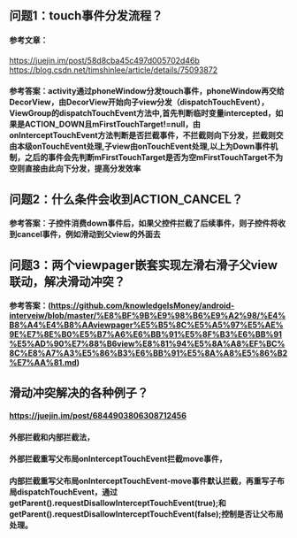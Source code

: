## 问题1：touch事件分发流程？
#### 参考文章：
  https://juejin.im/post/58d8cba45c497d005702d46b
  https://blog.csdn.net/timshinlee/article/details/75093872
#### 参考答案：activity通过phoneWindow分发touch事件，phoneWindow再交给DecorView，由DecorView开始向子view分发（dispatchTouchEvent），ViewGroup的dispatchTouchEvent方法中,首先判断临时变量intercepted，如果是ACTION_DOWN且mFirstTouchTarget!=null，由onInterceptTouchEvent方法判断是否拦截事件，不拦截则向下分发，拦截则交由本级onTouchEvent处理,子view由onTouchEvent处理,以上为Down事件机制，之后的事件会先判断mFirstTouchTarget是否为空mFirstTouchTarget不为空则直接由此向下分发，提高分发效率
## 问题2：什么条件会收到ACTION_CANCEL？
#### 参考答案：子控件消费down事件后，如果父控件拦截了后续事件，则子控件将收到cancel事件，例如滑动到父view的外面去
## 问题3：两个viewpager嵌套实现左滑右滑子父view联动，解决滑动冲突？
#### 参考答案：(https://github.com/knowledgeIsMoney/android-interveiw/blob/master/%E8%BF%9B%E9%98%B6%E9%A2%98/%E4%B8%A4%E4%B8%AAviewpager%E5%B5%8C%E5%A5%97%E5%AE%9E%E7%8E%B0%E5%B7%A6%E6%BB%91%E5%8F%B3%E6%BB%91%E5%AD%90%E7%88%B6view%E8%81%94%E5%8A%A8%EF%BC%8C%E8%A7%A3%E5%86%B3%E6%BB%91%E5%8A%A8%E5%86%B2%E7%AA%81.md)

## 滑动冲突解决的各种例子？
#### https://juejin.im/post/6844903806308712456
#### 外部拦截和内部拦截法，
#### 外部拦截重写父布局onInterceptTouchEvent拦截move事件，
#### 内部拦截重写父布局onInterceptTouchEvent-move事件默认拦截，再重写子布局dispatchTouchEvent，通过getParent().requestDisallowInterceptTouchEvent(true);和getParent().requestDisallowInterceptTouchEvent(false);控制是否让父布局处理。
